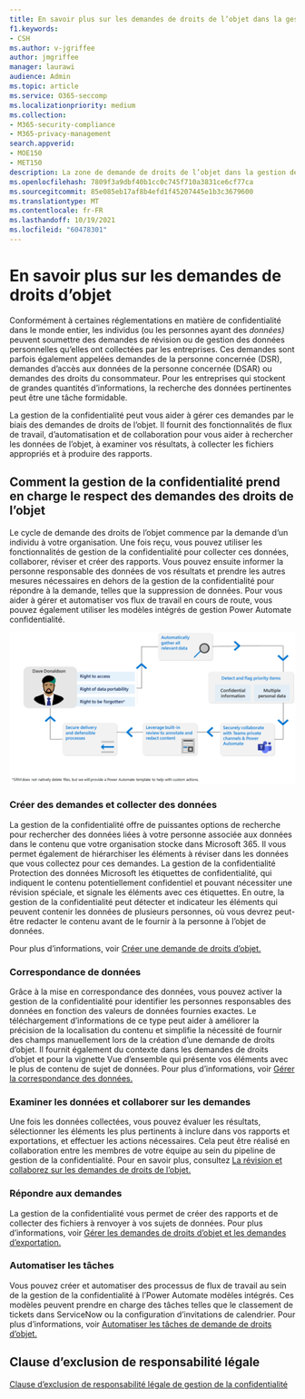 ```yaml
---
title: En savoir plus sur les demandes de droits de l’objet dans la gestion de la confidentialité
f1.keywords:
- CSH
ms.author: v-jgriffee
author: jmgriffee
manager: laurawi
audience: Admin
ms.topic: article
ms.service: O365-seccomp
ms.localizationpriority: medium
ms.collection:
- M365-security-compliance
- M365-privacy-management
search.appverid:
- MOE150
- MET150
description: La zone de demande de droits de l’objet dans la gestion de la confidentialité vous permet de rechercher des données personnelles et de collaborer sur l’examen du contenu et la création de rapports.
ms.openlocfilehash: 7809f3a9dbf40b1cc0c745f710a3831ce6cf77ca
ms.sourcegitcommit: 85e085eb17af8b4efd1f45207445e1b3c3679600
ms.translationtype: MT
ms.contentlocale: fr-FR
ms.lasthandoff: 10/19/2021
ms.locfileid: "60478301"
---
```

# <a name="learn-about-subject-rights-requests"></a>En savoir plus sur les demandes de droits d’objet

Conformément à certaines réglementations en matière de confidentialité dans le monde entier, les individus (ou les personnes ayant des *données)* peuvent soumettre des demandes de révision ou de gestion des données personnelles qu’elles ont collectées par les entreprises. Ces demandes sont parfois également appelées demandes de la personne concernée (DSR), demandes d’accès aux données de la personne concernée (DSAR) ou demandes des droits du consommateur. Pour les entreprises qui stockent de grandes quantités d’informations, la recherche des données pertinentes peut être une tâche formidable.

La gestion de la confidentialité peut vous aider à gérer ces demandes par le biais des demandes de droits de l’objet. Il fournit des fonctionnalités de flux de travail, d’automatisation et de collaboration pour vous aider à rechercher les données de l’objet, à examiner vos résultats, à collecter les fichiers appropriés et à produire des rapports.

## <a name="how-privacy-management-supports-subject-rights-request-fulfillment"></a>Comment la gestion de la confidentialité prend en charge le respect des demandes des droits de l’objet

Le cycle de demande des droits de l’objet commence par la demande d’un individu à votre organisation. Une fois reçu, vous pouvez utiliser les fonctionnalités de gestion de la confidentialité pour collecter ces données, collaborer, réviser et créer des rapports. Vous pouvez ensuite informer la personne responsable des données de vos résultats et prendre les autres mesures nécessaires en dehors de la gestion de la confidentialité pour répondre à la demande, telles que la suppression de données. Pour vous aider à gérer et automatiser vos flux de travail en cours de route, vous pouvez également utiliser les modèles intégrés de gestion Power Automate confidentialité.

![Flux de travail pour les demandes de droits d’objet.](../../media/privacy-management-srr-cycle.png)

### <a name="create-requests-and-collect-data"></a>Créer des demandes et collecter des données

La gestion de la confidentialité offre de puissantes options de recherche pour rechercher des données liées à votre personne associée aux données dans le contenu que votre organisation stocke dans Microsoft 365. Il vous permet également de hiérarchiser les éléments à réviser dans les données que vous collectez pour ces demandes. La gestion de la confidentialité Protection des données Microsoft les étiquettes de confidentialité, qui indiquent le contenu potentiellement confidentiel et pouvant nécessiter une révision spéciale, et signale les éléments avec ces étiquettes. En outre, la gestion de la confidentialité peut détecter et indicateur les éléments qui peuvent contenir les données de plusieurs personnes, où vous devrez peut-être redacter le contenu avant de le fournir à la personne à l’objet de données.

Pour plus d’informations, voir [Créer une demande de droits d’objet.](privacy-management-subject-rights-requests-create.md)

### <a name="data-matching"></a>Correspondance de données

Grâce à la mise en correspondance des données, vous pouvez activer la gestion de la confidentialité pour identifier les personnes responsables des données en fonction des valeurs de données fournies exactes. Le téléchargement d’informations de ce type peut aider à améliorer la précision de la localisation du contenu et simplifie la nécessité de fournir des champs manuellement lors de la création d’une demande de droits d’objet. Il fournit également du contexte dans les demandes de droits d’objet et pour la vignette Vue d’ensemble qui présente vos éléments avec le plus de contenu de sujet de données. Pour plus d’informations, voir [Gérer la correspondance des données.](privacy-management-subject-rights-requests-data-matching.md)

### <a name="review-data-and-collaborate-on-requests"></a>Examiner les données et collaborer sur les demandes

Une fois les données collectées, vous pouvez évaluer les résultats, sélectionner les éléments les plus pertinents à inclure dans vos rapports et exportations, et effectuer les actions nécessaires. Cela peut être réalisé en collaboration entre les membres de votre équipe au sein du pipeline de gestion de la confidentialité.
Pour en savoir plus, consultez [La révision et collaborez sur les demandes de droits de l’objet.](privacy-management-subject-rights-requests-review.md)

### <a name="fulfill-requests"></a>Répondre aux demandes

La gestion de la confidentialité vous permet de créer des rapports et de collecter des fichiers à renvoyer à vos sujets de données. Pour plus d’informations, voir [Gérer les demandes de droits d’objet et les demandes d’exportation.](privacy-management-subject-rights-requests-fulfill.md)

### <a name="automate-tasks"></a>Automatiser les tâches

Vous pouvez créer et automatiser des processus de flux de travail au sein de la gestion de la confidentialité à l’Power Automate modèles intégrés. Ces modèles peuvent prendre en charge des tâches telles que le classement de tickets dans ServiceNow ou la configuration d’invitations de calendrier. Pour plus d’informations, voir [Automatiser les tâches de demande de droits d’objet.](privacy-management-subject-rights-requests-automate-tasks.md)

## <a name="legal-disclaimer"></a>Clause d’exclusion de responsabilité légale

[Clause d’exclusion de responsabilité légale de gestion de la confidentialité](privacy-management-disclaimer.md)
